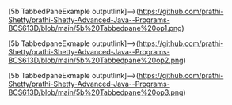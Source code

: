 [5b TabbedPaneExample outputlink]-->(https://github.com/prathi-Shetty/prathi-Shetty-Advanced-Java--Programs-BCS613D/blob/main/5b%20Tabbedpane%20op1.png)

[5b TabbedpaneExmaple outputlink]-->(https://github.com/prathi-Shetty/prathi-Shetty-Advanced-Java--Programs-BCS613D/blob/main/5b%20Tabbedpane%20op2.png)

[5b TabbedpaneExmaple outputlink]-->(https://github.com/prathi-Shetty/prathi-Shetty-Advanced-Java--Programs-BCS613D/blob/main/5b%20Tabbedpane%20op3.png)
